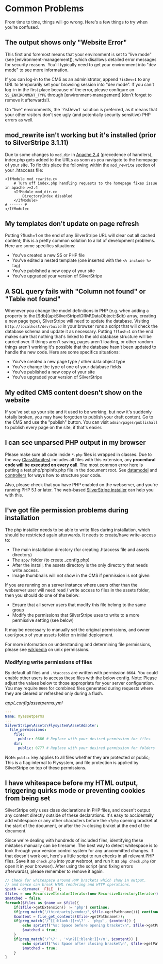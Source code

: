 # Common Problems

From time to time, things will go wrong.  Here's a few things to try when you're confused.

## The output shows only "Website Error"

This first and foremost means that your environment is set to "live mode" (see [environment-management]), which disallows
detailed error messages for security reasons. You'll typically need to get your environment into "dev mode" to see more
information.

If you can log-in to the CMS as an administrator, append `?isDev=1` to any URL to temporarily set your browsing session into
"dev mode". If you can't log-in in the first place because of the error, please
configure an `SS_ENVIRONMENT_TYPE` through [environment-management] (don't forget to remove it afterwards!).

<div class="warning" markdown='1'>
On "live" environments, the `?isDev=1` solution is preferred, as it means that your other visitors don't see ugly
(and potentially security sensitive) PHP errors as well.
</div>

## mod_rewrite isn't working but it's installed (prior to SilverStripe 3.1.11)

Due to some changes to `mod_dir` in [Apache 2.4](http://httpd.apache.org/docs/current/mod/mod_dir.html#DirectoryCheckHandler)
(precedence of handlers), index.php gets added to the URLs as soon as you navigate to the homepage of your site.
To fix this place the following within the `mod_rewrite` section of your .htaccess file:

```
<IfModule mod_rewrite.c>
    # Turn off index.php handling requests to the homepage fixes issue in apache >=2.4
    <IfModule mod_dir.c>
        DirectoryIndex disabled
    </IfModule>
# ------ #
</IfModule>
```

## My templates don't update on page refresh

Putting ?flush=1 on the end of any SilverStripe URL will clear out all cached content; this is a pretty common solution
to a lot of development problems.  Here are some specifics situations:

*  You've created a new SS or PHP file
*  You've edited a nested template (one inserted with the `<% include %>` tag)
*  You've published a new copy of your site
*  You've upgraded your version of SilverStripe

## A SQL query fails with "Column not found" or "Table not found"

Whenever you change the model definitions in PHP (e.g. when adding a property to the [$db](api:SilverStripe\ORM\DataObject::$db) array,
creating a new page type), SilverStripe will need to update the database. Visiting `http://localhost/dev/build` in
your browser runs a script that will check the database schema and update it as necessary.  Putting `?flush=1` on the
end makes sure that nothing that's linked to the old database structure will be carried over.  If things aren't saving,
pages aren't loading, or other random things aren't working it's possible that the database hasn't been updated to
handle the new code.  Here are some specifics situations:

*  You've created a new page type / other data object type
*  You've change the type of one of your database fields
*  You've published a new copy of your site
*  You've upgraded your version of SilverStripe

## My edited CMS content doesn't show on the website

If you've set up your site and it used to be working, but now it's suddenly totally broken, you may have forgotten to
publish your draft content.  Go to the CMS and use the "publish" button.  You can visit `admin/pages/publishall` to publish
every page on the site, if that's easier.

## I can see unparsed PHP output in my browser

Please make sure all code inside `*.php` files is wrapped in classes. Due to the way [ClassManifest](api:SilverStripe\Core\Manifest\ClassManifest)
includes all files with this extension, any **procedural code will be executed on every call**. The most common error here
is putting a test.php/phpinfo.php file in the document root. See [datamodel](/developer_guides/model/data_model_and_orm) and [controllers](/developer_guides/controllers)
for ways how to structure your code.

Also, please check that you have PHP enabled on the webserver, and you're running PHP 5.1 or later.
The web-based [SilverStripe installer](/getting_started/installation) can help you with this.

## I've got file permission problems during installation

The php installer needs to be able to write files during installation, which should be restricted again afterwards. It
needs to create/have write-access to:

 * The main installation directory (for creating .htaccess file and assets directory)
 * The `app/` folder (to create _config.php)
 * After the install, the assets directory is the only directory that needs write access.
 * Image thumbnails will not show in the CMS if permission is not given
 
If you are running on a server instance where users other than the webserver user will need
read / write access to files in the assets folder, then you should do one of the below:

 - Ensure that all server users that modify this file belong to the same group
 - Modify the permissions that SilverStripe uses to write to a more permissive setting (see below)

It may be necessary to manually set the original permissions, and owner user/group of your assets folder on
initial deployment.

For more information on understanding and determining file permissions, please see
[wikipedia](https://en.wikipedia.org/wiki/File_system_permissions#Traditional_Unix_permissions)
on unix permissions.

### Modifying write permissions of files

By default all files and `.htaccess` are written with permission `0664`.
You could enable other users to access these files with the below config.
Note: Please adjust the values below to those appropriate for your server configuration.
You may require `0666` for combined files generated during requests where they are cleared or refreshed only during a flush.

*app/_config/assetperms.yml*

```yaml
---
Name: myassetperms
---
SilverStripe\Assets\Flysystem\AssetAdapter:
  file_permissions:
    file:
      public: 0666 # Replace with your desired permission for files
    dir:
      public: 0777 # Replace with your desired permission for folders
```

Note: `public` key applies to all files whether they are protected or public; This is a flag internal to 
Flysystem, and file protection is applied by SilverStripe on top of these permissions.

## I have whitespace before my HTML output, triggering quirks mode or preventing cookies from being set

SilverStripe only uses class declarations in PHP files, and doesn't output any content
directly outside of these declarations. It's easy to accidentally add whitespace
or any other characters before the `<?php` opening bracket at the start of the document,
or after the `?>` closing braket at the end of the document.

Since we're dealing with hundreds of included files, identifying these mistakes manually can be tiresome.
The best way to detect whitespace is to look through your version control system for any uncommitted changes. 
If that doesn't work out, here's a little script to run checks in all relevant PHP files.
Save it as `check.php` into your webroot, and run it as `php check.php` (or open it in your browser).
After using the script (and fixing errors afterwards), please remember to remove it again.

```php
// Check for whitespace around PHP brackets which show in output,
// and hence can break HTML rendering and HTTP operations.
$path = dirname(__FILE__);
$files = new RecursiveIteratorIterator(new RecursiveDirectoryIterator($path), RecursiveIteratorIterator::SELF_FIRST);
$matched = false;
foreach($files as $name => $file){
    if($file->getExtension() != 'php') continue;
    if(preg_match('/thirdparty|vendor/',$file->getPathname())) continue;
    $content = file_get_contents($file->getPathname());
    if(preg_match('/^[[:blank:]]+<\?' . 'php/', $content)) {
        echo sprintf("%s: Space before opening bracket\n", $file->getPathname());
        $matched = true;
    }
    if(preg_match('/^\?' . '>\n?[[:blank:]]+/m', $content)) {
        echo sprintf("%s: Space after closing bracket\n", $file->getPathname());
        $matched = true;
    }
}
```
